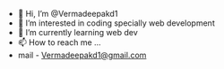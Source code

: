 - 👋 Hi, I’m @Vermadeepakd1
- 👀 I’m interested in coding specially web development
- 🌱 I’m currently learning web dev
- 📫 How to reach me ...
- mail - Vermadeepakd1@gmail.com

<!---
Vermadeepakd1/Vermadeepakd1 is a ✨ special ✨ repository because its `README.md` (this file) appears on your GitHub profile.
You can click the Preview link to take a look at your changes.
--->
